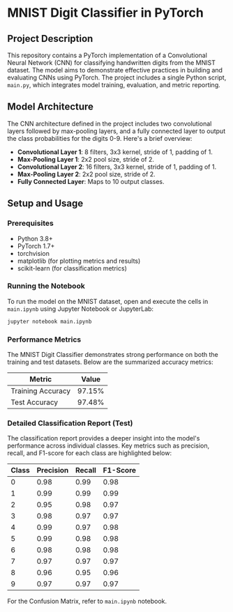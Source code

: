 # MNIST Digit Classifier in PyTorch

## Project Description

This repository contains a PyTorch implementation of a Convolutional Neural Network (CNN) for classifying handwritten digits from the MNIST dataset. The model aims to demonstrate effective practices in building and evaluating CNNs using PyTorch. The project includes a single Python script, `main.py`, which integrates model training, evaluation, and metric reporting.

## Model Architecture

The CNN architecture defined in the project includes two convolutional layers followed by max-pooling layers, and a fully connected layer to output the class probabilities for the digits 0-9. Here's a brief overview:

- **Convolutional Layer 1**: 8 filters, 3x3 kernel, stride of 1, padding of 1.
- **Max-Pooling Layer 1**: 2x2 pool size, stride of 2.
- **Convolutional Layer 2**: 16 filters, 3x3 kernel, stride of 1, padding of 1.
- **Max-Pooling Layer 2**: 2x2 pool size, stride of 2.
- **Fully Connected Layer**: Maps to 10 output classes.

## Setup and Usage

### Prerequisites

- Python 3.8+
- PyTorch 1.7+
- torchvision
- matplotlib (for plotting metrics and results)
- scikit-learn (for classification metrics)

### Running the Notebook

To run the model on the MNIST dataset, open and execute the cells in `main.ipynb` using Jupyter Notebook or JupyterLab:

```bash
jupyter notebook main.ipynb
```

### Performance Metrics

The MNIST Digit Classifier demonstrates strong performance on both the training and test datasets. Below are the summarized accuracy metrics:

| Metric            | Value  |
| ----------------- | ------ |
| Training Accuracy | 97.15% |
| Test Accuracy     | 97.48% |

### Detailed Classification Report (Test)

The classification report provides a deeper insight into the model's performance across individual classes. Key metrics such as precision, recall, and F1-score for each class are highlighted below:

| Class | Precision | Recall | F1-Score |
| ----- | --------- | ------ | -------- |
| 0     | 0.98      | 0.99   | 0.98     |
| 1     | 0.99      | 0.99   | 0.99     |
| 2     | 0.95      | 0.98   | 0.97     |
| 3     | 0.98      | 0.97   | 0.97     |
| 4     | 0.99      | 0.97   | 0.98     |
| 5     | 0.99      | 0.98   | 0.98     |
| 6     | 0.98      | 0.98   | 0.98     |
| 7     | 0.97      | 0.97   | 0.97     |
| 8     | 0.96      | 0.95   | 0.96     |
| 9     | 0.97      | 0.97   | 0.97     |

For the Confusion Matrix, refer to `main.ipynb` notebook.
